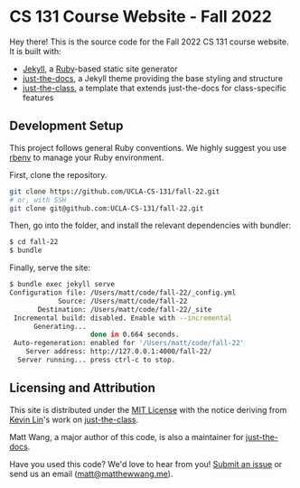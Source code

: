 # CS 131 Course Website - Fall 2022

Hey there! This is the source code for the Fall 2022 CS 131 course website. It is built with:

- [Jekyll](https://jekyllrb.com/), a [Ruby](https://www.ruby-lang.org/en/)-based static site generator
- [just-the-docs](https://just-the-docs.github.io/just-the-docs/), a Jekyll theme providing the base styling and structure
- [just-the-class](https://kevinl.info/just-the-class/), a template that extends just-the-docs for class-specific features

## Development Setup

This project follows general Ruby conventions. We highly suggest you use [rbenv](https://github.com/rbenv/rbenv) to manage your Ruby environment.

First, clone the repository.

```sh
git clone https://github.com/UCLA-CS-131/fall-22.git
# or, with SSH
git clone git@github.com:UCLA-CS-131/fall-22.git
```

Then, go into the folder, and install the relevant dependencies with bundler:

```sh
$ cd fall-22
$ bundle
```

Finally, serve the site:

```sh
$ bundle exec jekyll serve
Configuration file: /Users/matt/code/fall-22/_config.yml
            Source: /Users/matt/code/fall-22
       Destination: /Users/matt/code/fall-22/_site
 Incremental build: disabled. Enable with --incremental
      Generating...
                    done in 0.664 seconds.
 Auto-regeneration: enabled for '/Users/matt/code/fall-22'
    Server address: http://127.0.0.1:4000/fall-22/
  Server running... press ctrl-c to stop.
```

## Licensing and Attribution

This site is distributed under the [MIT License](https://github.com/UCLA-CS-131/fall-22/blob/main/LICENSE) with the notice deriving from [Kevin Lin](https://kevinl.info/)'s work on [just-the-class](https://kevinl.info/just-the-class/).

Matt Wang, a major author of this code, is also a maintainer for [just-the-docs](https://github.com/just-the-docs/just-the-docs).

Have you used this code? We'd love to hear from you! [Submit an issue](https://github.com/UCLA-CS-131/fall-22/issues) or send us an email ([matt@matthewwang.me](mailto:matt@matthewwang.me)).
